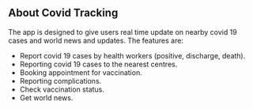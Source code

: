 ## About Covid Tracking

The app is designed to give users real time update on nearby covid 19 cases and world news and updates. The features are:

- Report covid 19 cases by health workers (positive, discharge, death).
- Reporting covid 19 cases to the nearest centres.
- Booking appointment for vaccination.
- Reporting complications.
- Check vaccination status.
- Get world news.
